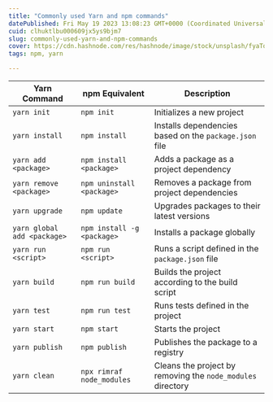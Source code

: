 ```yaml
---
title: "Commonly used Yarn and npm commands"
datePublished: Fri May 19 2023 13:08:23 GMT+0000 (Coordinated Universal Time)
cuid: clhuktlbu000609jx5ys9bjm7
slug: commonly-used-yarn-and-npm-commands
cover: https://cdn.hashnode.com/res/hashnode/image/stock/unsplash/fyaTq-fIlro/upload/17e63e77b8f23c4b9dcfcaed655cb398.jpeg
tags: npm, yarn

---
```


| Yarn Command | npm Equivalent | Description |
| --- | --- | --- |
| `yarn init` | `npm init` | Initializes a new project |
| `yarn install` | `npm install` | Installs dependencies based on the `package.json` file |
| `yarn add <package>` | `npm install <package>` | Adds a package as a project dependency |
| `yarn remove <package>` | `npm uninstall <package>` | Removes a package from project dependencies |
| `yarn upgrade` | `npm update` | Upgrades packages to their latest versions |
| `yarn global add <package>` | `npm install -g <package>` | Installs a package globally |
| `yarn run <script>` | `npm run <script>` | Runs a script defined in the `package.json` file |
| `yarn build` | `npm run build` | Builds the project according to the build script |
| `yarn test` | `npm run test` | Runs tests defined in the project |
| `yarn start` | `npm start` | Starts the project |
| `yarn publish` | `npm publish` | Publishes the package to a registry |
| `yarn clean` | `npx rimraf node_modules` | Cleans the project by removing the `node_modules` directory |